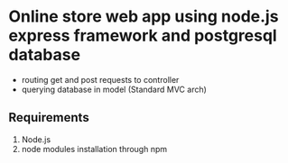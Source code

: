 # Online store web app using node.js express framework and postgresql database

* routing get and post requests to controller
* querying database in model (Standard MVC arch)

## Requirements
1. Node.js
2. node modules installation through npm
